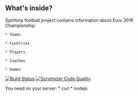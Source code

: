 What's inside?
--------------

Symfony football project contains information about Euro 2016 Championship:

    * Teams
    
    * Countries
    
    * Players
    
    * Coaches
    
    * Games
[![Build Status](https://travis-ci.org/ShytN1k/symfony_football.svg?branch=develop)](https://travis-ci.org/ShytN1k/symfony_football)
[![Scrutinizer Code Quality](https://scrutinizer-ci.com/g/ShytN1k/symfony_football/badges/quality-score.png?b=develop)](https://scrutinizer-ci.com/g/ShytN1k/symfony_football/?branch=develop)

You need on your server:
    * curl
    * nodejs
    
